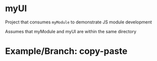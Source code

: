# myUI

Project that consumes `myModule` to demonstrate JS module development

Assumes that myModule and myUI are within the same directory

# Example/Branch: copy-paste